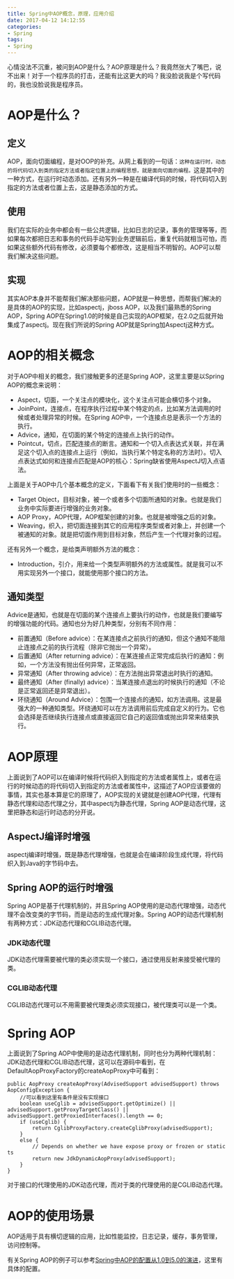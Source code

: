 ```yaml
---
title: Spring中AOP概念，原理，应用介绍
date: 2017-04-12 14:12:55
categories: 
- Spring
tags:
- Spring
---
```

心情没法不沉重，被问到AOP是什么？AOP原理是什么？我竟然张大了嘴巴，说不出来！对于一个程序员的打击，还能有比这更大的吗？我没脸说我是个写代码的，我也没脸说我是程序员。

<!--more-->

# AOP是什么？
## 定义
AOP，面向切面编程，是对OOP的补充。从网上看到的一句话：`这种在运行时，动态的将代码切入到类的指定方法或者指定位置上的编程思想，就是面向切面的编程。`这是其中的一种方式，在运行时动态添加。还有另外一种是在编译代码的时候，将代码切入到指定的方法或者位置上去，这是静态添加的方式。

## 使用

我们在实际的业务中都会有一些公共逻辑，比如日志的记录，事务的管理等等，而如果每次都把日志和事务的代码手动写到业务逻辑前后，重复代码就相当可怕，而如果这些额外代码有修改，必须要每个都修改，这是相当不明智的。AOP可以帮我们解决这些问题。

## 实现

其实AOP本身并不能帮我们解决那些问题，AOP就是一种思想，而帮我们解决的是具体的AOP的实现，比如aspectj，jboss AOP，以及我们最熟悉的Spring AOP，Spring AOP在Spring1.0的时候是自己实现的AOP框架，在2.0之后就开始集成了aspectj。现在我们所说的Spring AOP就是Spring加Aspectj这种方式。

# AOP的相关概念
对于AOP中相关的概念，我们接触更多的还是Spring AOP，这里主要是以Spring AOP的概念来说明：

- Aspect，切面，一个关注点的模块化，这个关注点可能会横切多个对象。
- JoinPoint，连接点，在程序执行过程中某个特定的点，比如某方法调用的时候或者处理异常的时候。在Spring AOP中，一个连接点总是表示一个方法的执行。
- Advice，通知，在切面的某个特定的连接点上执行的动作。
- Pointcut，切点，匹配连接点的断言。通知和一个切入点表达式关联，并在满足这个切入点的连接点上运行（例如，当执行某个特定名称的方法时）。切入点表达式如何和连接点匹配是AOP的核心：Spring缺省使用AspectJ切入点语法。

上面是关于AOP中几个基本概念的定义，下面看下有关我们使用时的一些概念：

- Target Object，目标对象，被一个或者多个切面所通知的对象。也就是我们业务中实际要进行增强的业务对象。
- AOP Proxy，AOP代理，AOP框架创建的对象。也就是被增强之后的对象。
- Weaving，织入，把切面连接到其它的应用程序类型或者对象上，并创建一个被通知的对象。就是把切面作用到目标对象，然后产生一个代理对象的过程。

还有另外一个概念，是给类声明额外方法的概念：

- Introduction，引介，用来给一个类型声明额外的方法或属性。就是我可以不用实现另外一个接口，就能使用那个接口的方法。

## 通知类型
Advice是通知，也就是在切面的某个连接点上要执行的动作，也就是我们要编写的增强功能的代码。通知也分为好几种类型，分别有不同作用：

- 前置通知（Before advice）：在某连接点之前执行的通知，但这个通知不能阻止连接点之前的执行流程（除非它抛出一个异常）。
- 后置通知（After returning advice）：在某连接点正常完成后执行的通知：例如，一个方法没有抛出任何异常，正常返回。
- 异常通知（After throwing advice）：在方法抛出异常退出时执行的通知。
- 最终通知（After (finally) advice）：当某连接点退出的时候执行的通知（不论是正常返回还是异常退出）。
- 环绕通知（Around Advice）：包围一个连接点的通知，如方法调用。这是最强大的一种通知类型。环绕通知可以在方法调用前后完成自定义的行为。它也会选择是否继续执行连接点或直接返回它自己的返回值或抛出异常来结束执行。

# AOP原理
上面说到了AOP可以在编译时候将代码织入到指定的方法或者属性上，或者在运行的时候动态的将代码切入到指定的方法或者属性中，这描述了AOP应该要做的事情，其实也基本算是它的原理了，AOP实现的关键就是创建AOP代理，代理有静态代理和动态代理之分，其中aspectj为静态代理，Spring AOP是动态代理，这里把静态和运行时动态的分开说。

## AspectJ编译时增强
aspectj编译时增强，既是静态代理增强，也就是会在编译阶段生成代理，将代码织入到Java的字节码中去。

## Spring AOP的运行时增强
Spring AOP是基于代理机制的，并且Spring AOP使用的是动态代理增强，动态代理不会改变类的字节码，而是动态的生成代理对象。Spring AOP的动态代理机制有两种方式：JDK动态代理和CGLIB动态代理。

### JDK动态代理
JDK动态代理需要被代理的类必须实现一个接口，通过使用反射来接受被代理的类。
### CGLIB动态代理
CGLIB动态代理可以不用需要被代理类必须实现接口，被代理类可以是一个类。

# Spring AOP
上面说到了Spring AOP中使用的是动态代理机制，同时也分为两种代理机制：JDK动态代理和CGLIB动态代理，这可以在源码中看到，在DefaultAopProxyFactory的createAopProxy中可看到：

```
public AopProxy createAopProxy(AdvisedSupport advisedSupport) throws AopConfigException {
	//可以看到这里有条件是没有实现接口
    boolean useCglib = advisedSupport.getOptimize() || advisedSupport.getProxyTargetClass() || advisedSupport.getProxiedInterfaces().length == 0;
    if (useCglib) {
        return CglibProxyFactory.createCglibProxy(advisedSupport);
    }
    else {
        // Depends on whether we have expose proxy or frozen or static ts
        return new JdkDynamicAopProxy(advisedSupport);
    }
}
```

对于接口的代理使用的JDK动态代理，而对于类的代理使用的是CGLIB动态代理。

# AOP的使用场景
AOP适用于具有横切逻辑的应用，比如性能监控，日志记录，缓存，事务管理，访问控制等。

有关Spring AOP的例子可以参考[Spring中AOP的配置从1.0到5.0的演进](http://cxis.me/2017/04/10/Spring%E4%B8%ADAOP%E7%9A%84%E9%85%8D%E7%BD%AE%E4%BB%8E1.0%E5%88%B05.0%E7%9A%84%E6%BC%94%E8%BF%9B/)，这里有具体的配置。